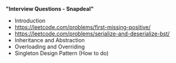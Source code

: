 **"Interview Questions - Snapdeal"**


- Introduction
- https://leetcode.com/problems/first-missing-positive/
- https://leetcode.com/problems/serialize-and-deserialize-bst/
- Inheritance and Abstraction
- Overloading and Overriding 
- Singleton Design Pattern (How to do)